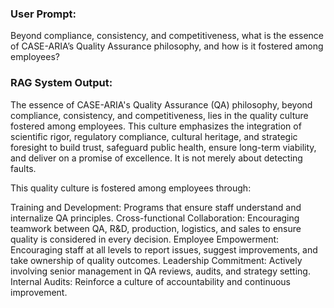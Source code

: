 ### User Prompt:
  Beyond compliance, consistency, and competitiveness, what is the essence of CASE-ARIA’s Quality Assurance philosophy, and how is it fostered among employees?

### RAG System Output:

  The essence of CASE-ARIA's Quality Assurance (QA) philosophy, beyond compliance, consistency, and competitiveness, lies in the quality culture fostered among employees. This culture emphasizes the integration of scientific rigor, regulatory compliance, cultural heritage, and strategic foresight to build trust, safeguard public health, ensure long-term viability, and deliver on a promise of excellence. It is not merely about detecting faults.
  
  This quality culture is fostered among employees through:
  
  Training and Development: Programs that ensure staff understand and internalize QA principles.
  Cross-functional Collaboration: Encouraging teamwork between QA, R&D, production, logistics, and sales to ensure quality is considered in every decision.
  Employee Empowerment: Encouraging staff at all levels to report issues, suggest improvements, and take ownership of quality outcomes.
  Leadership Commitment: Actively involving senior management in QA reviews, audits, and strategy setting.
  Internal Audits: Reinforce a culture of accountability and continuous improvement.
  
